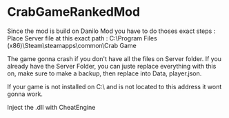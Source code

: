 # CrabGameRankedMod

Since the mod is build on Danilo Mod you have to do thoses exact steps : 
Place Server file at this exact path : C:\Program Files (x86)\Steam\steamapps\common\Crab Game

The game gonna crash if you don't have all the files on Server folder.
If you already have the Server Folder, you can juste replace everything with this on, make sure to make a backup, then replace into Data, player.json.

If your game is not installed on C:\ and is not located to this address it wont gonna work.

Inject the .dll with CheatEngine

